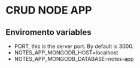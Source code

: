 # CRUD NODE APP

## Enviromento variables
* PORT, this is the server port. By default is 3000.
* NOTES_APP_MONGODB_HOST=localhost
* NOTES_APP_MONGODB_DATABASE=notes-app

